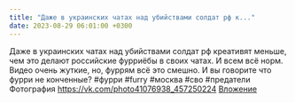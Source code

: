 ```yaml
---
title: "Даже в украинских чатах над убийствами солдат рф к..."
date: 2023-08-29 06:01:00 +0300
---
```


Даже в украинских чатах над убийствами солдат рф креативят меньше, чем это делают российские фурриёбы в своих чатах. И всем всё норм.
Видео очень жуткие, но, фуррям всё это смешно. И вы говорите что фурри не конченные?
#фурри #furry #москва #сво #предатели
Фотография
<a class="vk-attach" href="https://vk.com/photo41076938_457250224">https://vk.com/photo41076938_457250224</a>
<a class="vk-attach" href="https://vk.com/photo41076938_457250224">Вложение</a>
